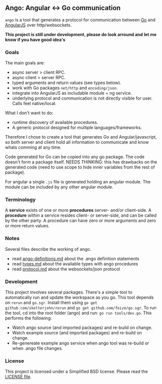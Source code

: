 ## Ango: Angular <-> Go communication

`ango` is a tool that generates a protocol for communication between [Go](http://golang.org) and [AngularJS](http://angularjs.org) over http/websockets.

**This project is still under development, please do look arround and let me know if you have good idea's**

### Goals

The main goals are:
 - async server > client RPC.
 - async client > server RPC.
 - typed arguments and return values (see types below).
 - work with Go packages `net/http` and `encoding/json`.
 - integrate into AngularJS as includable module + ng service.
 - underlying protocol and communication is not directly visible for user. Calls feel native/local.

What I don't want to do:
 - runtime discovery of available procedures.
 - A generic protocol designed for multiple languages/frameworks.

Therefore I chose to create a tool that generates Go and Angular/javascript, so both server and client hold all information to communicate and know whats comming at any time.

Code generated for Go can be copied into any go package. The code doesn't form a package itself.
NEEDS THINKING: this has drawbacks on the generated code (need to use scope to hide inner variables from the rest of package).

For angular a single `.js` file is generated  holding an angular module. The module can be included by any other angular module.

### Terminology
A **service** exists of one or more **procedures** server- and/or client-side.
A **procedure** within a service resides client- or server-side, and can be called by the other party.
A procedure can have zero or more arguments and zero or more return values.

### Notes
Several files describe the working of ango.

 - read [ango-definitions.md](notes/ango-definitions.md) about the .ango definition statements
 - read [types.md](notes/types.md) about the available types with ango procedures
 - read [protocol.md](notes/protocol.md) about the websockets/json protocol

### Development
This project involves several packages. There's a simple tool to automatically run and update the workspace as you go.
This tool depends on `rerun` and `go.sgr`. Install them using `go get github.com/skelterjohn/rerun` and `go get github.com/foize/go.sgr`.
To run the tool, cd into the root folder (ango) and run: `go run tools/dev.go`.
This performs the following:
 - Watch ango source (and imported packages) and re-build on change.
 - Watch example source (and imported packages) and re-build on change.
 - Re-genereate example ango service when ango tool was re-build or when .ango file changes.

### License
This project is licensed under a Simplified BSD license. Please read the [LICENSE file](LICENSE).